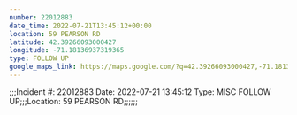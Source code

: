 ```yaml
---
number: 22012883
date_time: 2022-07-21T13:45:12+00:00
location: 59 PEARSON RD
latitude: 42.39266093000427
longitude: -71.18136937319365
type: FOLLOW UP
google_maps_link: https://maps.google.com/?q=42.39266093000427,-71.18136937319365
---
```


;;;Incident #: 22012883  Date: 2022-07-21 13:45:12  Type: MISC FOLLOW UP;;;Location: 59 PEARSON RD;;;;;;
